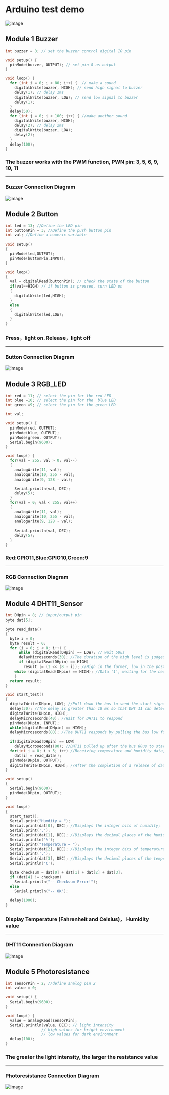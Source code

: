 
# Arduino test demo

![image](https://github.com/LilyGO/TTGO_UNO/blob/master/image/uno1.png)

## Module 1 Buzzer

```c
int buzzer = 8; // set the buzzer control digital IO pin

void setup() {
  pinMode(buzzer, OUTPUT); // set pin 8 as output
}

void loop() {
  for (int i = 0; i < 80; i++) {  // make a sound
    digitalWrite(buzzer, HIGH); // send high signal to buzzer 
    delay(1); // delay 1ms
    digitalWrite(buzzer, LOW); // send low signal to buzzer
    delay(1);
  }
  delay(50);
  for (int j = 0; j < 100; j++) { //make another sound
    digitalWrite(buzzer, HIGH);
    delay(2); // delay 2ms
    digitalWrite(buzzer, LOW);
    delay(2);
  }
  delay(100);
}
```
### The buzzer works with the PWM function, PWN pin: 3, 5, 6, 9, 10, 11
---
### Buzzer Connection Diagram

![image](https://github.com/LilyGO/TTGO_UNO/blob/master/image/image1.png)


## Module 2 Button

```c
int led = 13; //Define the LED pin
int buttonPin = 3; //Define the push button pin
int val; //Define a numeric variable

void setup()
{
  pinMode(led,OUTPUT);
  pinMode(buttonPin,INPUT);
}

void loop()
{
  val = digitalRead(buttonPin); // check the state of the button
  if(val==HIGH) // if button is pressed, turn LED on
  {
    digitalWrite(led,HIGH);
  }
  else
  {
    digitalWrite(led,LOW);
  }
}
```
### Press，light on. Release，light off
---
### Button Connection Diagram
![image](https://github.com/LilyGO/TTGO_UNO/blob/master/image/image2.png)


## Module 3 RGB_LED

```c
int red = 11; // select the pin for the red LED
int blue =10; // select the pin for the  blue LED
int green =9; // select the pin for the green LED

int val;

void setup() {
  pinMode(red, OUTPUT);
  pinMode(blue, OUTPUT);
  pinMode(green, OUTPUT);
  Serial.begin(9600);
}

void loop() {
  for(val = 255; val > 0; val--)
  {
    analogWrite(11, val);
    analogWrite(10, 255 - val);
    analogWrite(9, 128 - val);

    Serial.println(val, DEC);
    delay(5); 
  }
  for(val = 0; val < 255; val++)
  {
    analogWrite(11, val);
    analogWrite(10, 255 - val);
    analogWrite(9, 128 - val);
    
    Serial.println(val, DEC);
    delay(5); 
  }
}
```
### Red:GPIO11,Blue:GPIO10,Green:9
---
### RGB Connection Diagram
![image](https://github.com/LilyGO/TTGO_UNO/blob/master/image/image3.png)



## Module 4 DHT11_Sensor

```c
int DHpin = 8; // input/output pin
byte dat[5];   

byte read_data()
{
  byte i = 0;
  byte result = 0;
  for (i = 0; i < 8; i++) {
      while (digitalRead(DHpin) == LOW); // wait 50us
      delayMicroseconds(30); //The duration of the high level is judged to determine whether the data is '0' or '1'
      if (digitalRead(DHpin) == HIGH)
        result |= (1 << (8 - i)); //High in the former, low in the post
    while (digitalRead(DHpin) == HIGH); //Data '1', waiting for the next bit of reception
    }
  return result;
}

void start_test()
{
  digitalWrite(DHpin, LOW); //Pull down the bus to send the start signal
  delay(30); //The delay is greater than 18 ms so that DHT 11 can detect the start signal
  digitalWrite(DHpin, HIGH);
  delayMicroseconds(40); //Wait for DHT11 to respond
  pinMode(DHpin, INPUT);
  while(digitalRead(DHpin) == HIGH);
  delayMicroseconds(80); //The DHT11 responds by pulling the bus low for 80us;
  
  if(digitalRead(DHpin) == LOW)
    delayMicroseconds(80); //DHT11 pulled up after the bus 80us to start sending data;
  for(int i = 0; i < 5; i++) //Receiving temperature and humidity data, check bits are not considered;
    dat[i] = read_data();
  pinMode(DHpin, OUTPUT);
  digitalWrite(DHpin, HIGH); //After the completion of a release of data bus, waiting for the host to start the next signal
}

void setup()
{
  Serial.begin(9600);
  pinMode(DHpin, OUTPUT);
}

void loop()
{
  start_test();
  Serial.print("Humdity = ");
  Serial.print(dat[0], DEC); //Displays the integer bits of humidity;
  Serial.print('.');
  Serial.print(dat[1], DEC); //Displays the decimal places of the humidity;
  Serial.println('%');
  Serial.print("Temperature = ");
  Serial.print(dat[2], DEC); //Displays the integer bits of temperature;
  Serial.print('.');
  Serial.print(dat[3], DEC); //Displays the decimal places of the temperature;
  Serial.println('C');

  byte checksum = dat[0] + dat[1] + dat[2] + dat[3];
  if (dat[4] != checksum) 
    Serial.println("-- Checksum Error!");
  else
    Serial.println("-- OK");
 
  delay(1000);
}
```
### Display Temperature (Fahrenheit and Celsius)， Humidity value
---

### DHT11 Connection Diagram
![image](https://github.com/LilyGO/TTGO_UNO/blob/master/image/image4.png)



## Module 5 Photoresistance

```c
int sensorPin = 2; //define analog pin 2
int value = 0; 

void setup() {
  Serial.begin(9600); 
} 

void loop() {
  value = analogRead(sensorPin); 
  Serial.println(value, DEC); // light intensity
                // high values for bright environment
                // low values for dark environment
  delay(100); 
}
```
### The greater the light intensity, the larger the resistance value
---

### Photoresistance Connection Diagram
![image](https://github.com/LilyGO/TTGO_UNO/blob/master/image/image5.png)

